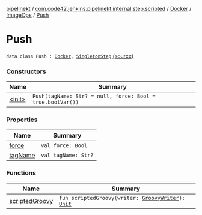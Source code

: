 [pipelinekt](../../../../index.md) / [com.code42.jenkins.pipelinekt.internal.step.scripted](../../../index.md) / [Docker](../../index.md) / [ImageOps](../index.md) / [Push](./index.md)

# Push

`data class Push : `[`Docker`](../../index.md)`, `[`SingletonStep`](../../../../com.code42.jenkins.pipelinekt.core.step/-singleton-step/index.md) [(source)](https://github.com/code42/pipelinekt/tree/master/internal/src/main/kotlin/com/code42/jenkins/pipelinekt/internal/step/scripted/Docker.kt#L89)

### Constructors

| Name | Summary |
|---|---|
| [&lt;init&gt;](-init-.md) | `Push(tagName: Str? = null, force: Bool = true.boolVar())` |

### Properties

| Name | Summary |
|---|---|
| [force](force.md) | `val force: Bool` |
| [tagName](tag-name.md) | `val tagName: Str?` |

### Functions

| Name | Summary |
|---|---|
| [scriptedGroovy](scripted-groovy.md) | `fun scriptedGroovy(writer: `[`GroovyWriter`](../../../../com.code42.jenkins.pipelinekt.core.writer/-groovy-writer/index.md)`): `[`Unit`](https://kotlinlang.org/api/latest/jvm/stdlib/kotlin/-unit/index.html) |
